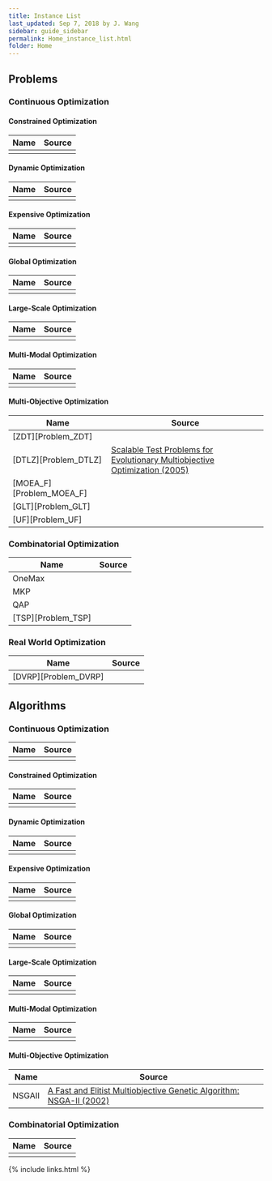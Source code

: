 ```yaml
---
title: Instance List
last_updated: Sep 7, 2018 by J. Wang
sidebar: guide_sidebar
permalink: Home_instance_list.html
folder: Home
---
```

## Problems

### Continuous Optimization

#### Constrained Optimization

| Name                           | Source |
| ------------------------------ | ------ |
|                                |        |

#### Dynamic Optimization

| Name                           | Source |
| ------------------------------ | ------ |
|                                |        |

#### Expensive Optimization

| Name                           | Source |
| ------------------------------ | ------ |
|                                |        |

#### Global Optimization

| Name                           | Source |
| ------------------------------ | ------ |
|                                |        |

#### Large-Scale Optimization

| Name                           | Source |
| ------------------------------ | ------ |
|                                |        |

#### Multi-Modal Optimization

| Name                           | Source |
| ------------------------------ | ------ |
|                                |        |

#### Multi-Objective Optimization

| Name                           | Source |
| ------------------------------ | ------ |
| [ZDT][Problem_ZDT]                             |        |
| [DTLZ][Problem_DTLZ]                           | [Scalable Test Problems for Evolutionary Multiobjective Optimization (2005)](https://link.springer.com/chapter/10.1007%2F1-84628-137-7_6) |
| [MOEA_F][Problem_MOEA_F]                       |        |
| [GLT][Problem_GLT]                             |        |
| [UF][Problem_UF]                               |        |

### Combinatorial Optimization

| Name                           | Source |
| ------------------------------ | ------ |
| OneMax                         |        |
| MKP                            |        |
| QAP                            |        |
| [TSP][Problem_TSP]             |        |

### Real World Optimization

| Name                           | Source |
| ------------------------------ | ------ |
| [DVRP][Problem_DVRP]                               |        |

## Algorithms

### Continuous Optimization

| Name                           | Source |
| ------------------------------ | ------ |
|                                |        |

#### Constrained Optimization

| Name                           | Source |
| ------------------------------ | ------ |
|                                |        |

#### Dynamic Optimization

| Name                           | Source |
| ------------------------------ | ------ |
|                                |        |

#### Expensive Optimization

| Name                           | Source |
| ------------------------------ | ------ |
|                                |        |

#### Global Optimization

| Name                           | Source |
| ------------------------------ | ------ |
|                                |        |

#### Large-Scale Optimization

| Name                           | Source |
| ------------------------------ | ------ |
|                                |        |

#### Multi-Modal Optimization

| Name                           | Source |
| ------------------------------ | ------ |
|                                |        |

#### Multi-Objective Optimization

| Name           | Source |
| -------------- | ------ |
| NSGAII         | [A Fast and Elitist Multiobjective Genetic Algorithm: NSGA-II (2002)](https://ieeexplore.ieee.org/abstract/document/996017/) |

### Combinatorial Optimization

| Name                           | Source |
| ------------------------------ | ------ |
|                                |        |

{% include links.html %}

